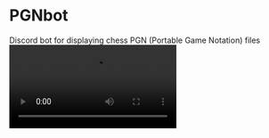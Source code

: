 # PGNbot
Discord bot for displaying chess PGN (Portable Game Notation) files
![PGNbot in action](https://oshi.at/DyNy/rZLD.mp4)